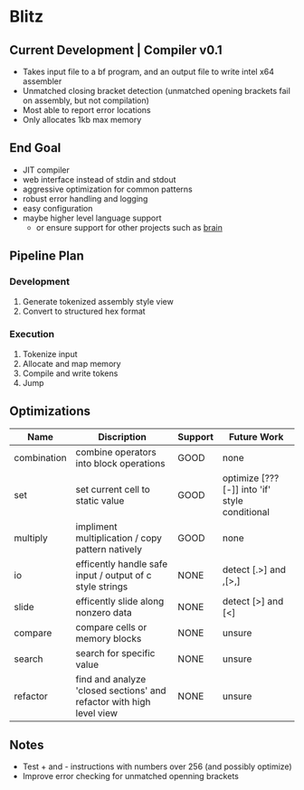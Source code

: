 # Blitz

## Current Development | Compiler v0.1

- Takes input file to a bf program, and an output file to write intel x64 assembler
- Unmatched closing bracket detection (unmatched opening brackets fail on assembly, but not compilation)
- Most able to report error locations
- Only allocates 1kb max memory

## End Goal

- JIT compiler
- web interface instead of stdin and stdout
- aggressive optimization for common patterns
- robust error handling and logging
- easy configuration
- maybe higher level language support
    - or ensure support for other projects such as [brain](https://github.com/brain-lang/brain)

## Pipeline Plan

### Development

1) Generate tokenized assembly style view
2) Convert to structured hex format

### Execution

1) Tokenize input
2) Allocate and map memory
3) Compile and write tokens
4) Jump

## Optimizations

| Name        | Discription                                                          | Support | Future Work                                        |
|-------------|----------------------------------------------------------------------|---------|----------------------------------------------------|
| combination | combine operators into block operations                              | GOOD    | none                                               |
| set         | set current cell to static value                                     | GOOD    | optimize [???[-]] into 'if' style conditional      |
| multiply    | impliment multiplication / copy pattern natively                     | GOOD    | none                                               |
| io          | efficently handle safe input / output of c style strings             | NONE    | detect [.>] and ,[>,]                              |
| slide       | efficently slide along nonzero data                                  | NONE    | detect [>] and [<]                                 |
| compare     | compare cells or memory blocks                                       | NONE    | unsure                                             |
| search      | search for specific value                                            | NONE    | unsure                                             |
| refactor    | find and analyze 'closed sections' and refactor with high level view | NONE    | unsure                                             |

## Notes

- Test + and - instructions with numbers over 256 (and possibly optimize)
- Improve error checking for unmatched openning brackets
